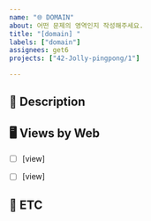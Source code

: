 ```yaml
---
name: "🌐 DOMAIN"
about: 어떤 문제의 영역인지 작성해주세요.
title: "[domain] "
labels: ["domain"]
assignees: get6
projects: ["42-Jolly-pingpong/1"]

---
```


## 📢 Description
<!--
해당 domain(해결하고자 하는 문제의 영역)을 잘 설명해주세요
이 영역이 필요한 이유를 개발자에게 잘 알려주세요
-->


## 🖥️ Views by Web
<!--
해당 domain을 해결하기 위해서 필요한 화면들을 알려주세요
플랫폼별로 같은 영역을 해결하지만 기기에 따라 여러 화면이 생길 수 있어요
-->
- [ ] [view]
- [ ] [view]


## 🐣 ETC
<!--
기타사항, 특이사항을 알려주세요
-->
